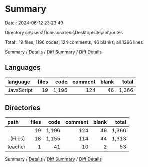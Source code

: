 # Summary

Date : 2024-06-12 23:23:49

Directory c:\\Users\\Пользователь\\Desktop\\site\\api\\routes

Total : 19 files,  1196 codes, 124 comments, 46 blanks, all 1366 lines

Summary / [Details](details.md) / [Diff Summary](diff.md) / [Diff Details](diff-details.md)

## Languages
| language | files | code | comment | blank | total |
| :--- | ---: | ---: | ---: | ---: | ---: |
| JavaScript | 19 | 1,196 | 124 | 46 | 1,366 |

## Directories
| path | files | code | comment | blank | total |
| :--- | ---: | ---: | ---: | ---: | ---: |
| . | 19 | 1,196 | 124 | 46 | 1,366 |
| . (Files) | 18 | 1,155 | 114 | 44 | 1,313 |
| teacher | 1 | 41 | 10 | 2 | 53 |

Summary / [Details](details.md) / [Diff Summary](diff.md) / [Diff Details](diff-details.md)